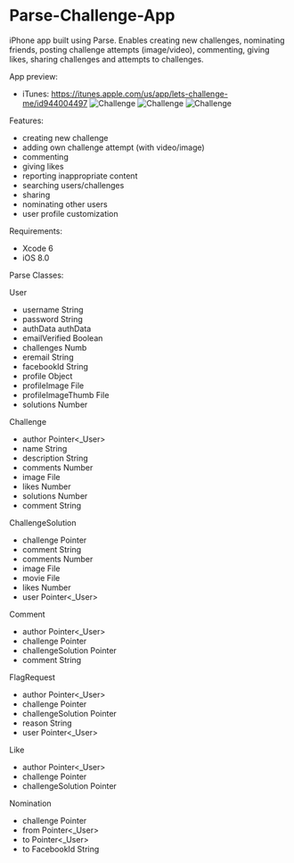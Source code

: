 # Parse-Challenge-App
iPhone app built using Parse. Enables creating new challenges, nominating friends, posting challenge attempts (image/video), commenting, giving likes, sharing challenges and attempts to challenges.

App preview:
- iTunes: https://itunes.apple.com/us/app/lets-challenge-me/id944004497
![Challenge](http://a1.mzstatic.com/us/r30/Purple3/v4/d4/ee/da/d4eedae5-c3ba-9711-f77b-70d4ab155c90/screen322x572.jpeg)
![Challenge](http://a2.mzstatic.com/us/r30/Purple1/v4/2f/d3/7a/2fd37a68-f5c0-1360-5cc6-2db21436f029/screen322x572.jpeg)
![Challenge](http://a5.mzstatic.com/us/r30/Purple3/v4/2f/12/fb/2f12fb0e-59fe-f876-172f-fdb48774bbc4/screen322x572.jpeg)

Features:
- creating new challenge
- adding own challenge attempt (with video/image)
- commenting
- giving likes
- reporting inappropriate content
- searching users/challenges
- sharing
- nominating other users
- user profile customization

Requirements:
- Xcode 6
- iOS 8.0

Parse Classes:

User
- username String
- password String
- authData authData
- emailVerified Boolean
- challenges Numb
- eremail String
- facebookId String
- profile Object
- profileImage File
- profileImageThumb File
- solutions Number

Challenge
- author Pointer<_User>
- name String
- description String
- comments Number
- image File
- likes Number
- solutions Number
- comment String

ChallengeSolution
- challenge Pointer<Challenge>
- comment String
- comments Number
- image File
- movie File
- likes Number
- user Pointer<_User>

Comment
- author Pointer<_User>
- challenge Pointer<Challenge>
- challengeSolution Pointer<ChallengeSolution>
- comment String

FlagRequest
- author Pointer<_User>
- challenge Pointer<Challenge>
- challengeSolution Pointer<ChallengeSolution>
- reason String
- user Pointer<_User>

Like
- author Pointer<_User>
- challenge Pointer<Challenge>
- challengeSolution Pointer<ChallengeSolution>

Nomination
- challenge Pointer<Challenge>
- from Pointer<_User>
- to Pointer<_User>
- to FacebookId String
